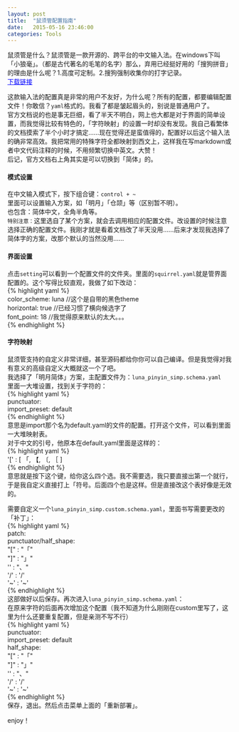 ```yaml
---     
layout: post     
title:  "鼠须管配置指南"     
date:   2015-05-16 23:46:00     
categories: Tools     
---     
```


鼠须管是什么？鼠须管是一款开源的、跨平台的中文输入法。在windows下叫「小狼毫」。（都是古代著名的毛笔的名字）那么，弃用已经挺好用的「搜狗拼音」的理由是什么呢？1.高度可定制。2.搜狗强制收集你的打字记录。     
<a href='http://rime.im' style='color:blue'>下载链接</a>     

这款输入法的配置真是非常的用户不友好，为什么呢？所有的配置，都要编辑配置文件！你敢信？`yaml`格式的。我看了都是皱起眉头的，别说是普通用户了。     
官方文档说的也是事无巨细，看了半天不明白，网上也大都是对于界面的简单设置，而我觉得比较有特色的，「字符映射」的设置一时却没有发现。我自己看繁体的文档摸索了半个小时才搞定……现在觉得还是蛮值得的，配置好以后这个输入法的确非常高效。我把常用的特殊字符全都映射到西文上，这样我在写markdown或者中文代码注释的时候，不用频繁切换中英文。大赞！     
后记，官方文档右上角其实是可以切换到「简体」的。


#### 模式设置     
在中文输入模式下，按下组合键：`control + ~`     
里面可以设置输入方案，如「明月」「仓颉」等（区别暂不明）。     
也包含：简体中文，全角半角等。     
`特别注意：`这里选自了某个方案，就会去调用相应的配置文件。改设置的时候注意选择正确的配置文件。我刚才就是看着文档改了半天没用……后来才发现我选择了简体字的方案，改那个默认的当然没用……     

#### 界面设置     
点击`setting`可以看到一个配置文件的文件夹。里面的`squirrel.yaml`就是管界面配置的。这个写得比较直观，我做了如下改动：     
{% highlight yaml %}      
color_scheme: luna  //这个是自带的黑色theme     
horizontal: true  //已经习惯了横向候选字了     
font_point: 18  //我觉得原来默认的太大。。。     
{% endhighlight %}       

#### 字符映射     
鼠须管支持的自定义非常详细，甚至源码都给你你可以自己编译。但是我觉得对我有意义的高级自定义大概就这一个了吧。     
我选择了「明月简体」方案，主配置文件为：`luna_pinyin_simp.schema.yaml`     
里面一大堆设置，找到关于字符的：     
{% highlight yaml %}      
punctuator:     
  import_preset: default     
{% endhighlight %}       
意思是import那个名为default.yaml的文件的配置。打开这个文件，可以看到里面一大堆映射表。     
对于中文的引号，他原本在default.yaml里面是这样的：     
{% highlight yaml %}      
'[' : [ 「, 【, 〔, ［ ]     
{% endhighlight %}       
意思就是按下这个键，给你这么四个选。我不需要选，我只要直接出第一个就行，于是我自定义直接打上「符号。后面四个也是这样。但是直接改这个表好像是无效的。     

需要自定义一个`luna_pinyin_simp.custom.schema.yaml`，里面书写需要更改的「补丁」：     
{% highlight yaml %}      
patch:     
  punctuator/half_shape:     
    "[" : "「"     
    "]" : "」"     
    '\' : "、"     
    '/' : '/'      
    '~' : '~'     
{% endhighlight %}       
这部做好以后保存。再次进入`luna_pinyin_simp.schema.yaml`：     
在原来字符的后面再次增加这个配置（我不知道为什么刚刚在custom里写了，这里为什么还要重复配置，但是亲测不写不行）     
{% highlight yaml %}      
punctuator:     
  import_preset: default     
  half_shape:     
    "[" : "「"     
    "]" : "」"     
    '\' : "、"     
    '/' : '/'      
    '~' : '~'     
{% endhighlight %}       
保存，退出。然后点击菜单上面的「重新部署」。     

enjoy！     








